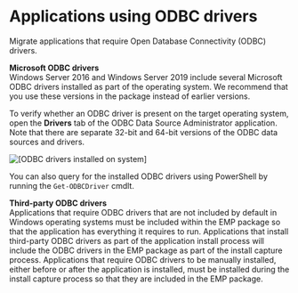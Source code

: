 # Applications using ODBC drivers<a name="emp-applications-odbc"></a>

Migrate applications that require Open Database Connectivity \(ODBC\) drivers\.

**Microsoft ODBC drivers**  
Windows Server 2016 and Windows Server 2019 include several Microsoft ODBC drivers installed as part of the operating system\. We recommend that you use these versions in the package instead of earlier versions\.

To verify whether an ODBC driver is present on the target operating system, open the **Drivers** tab of the ODBC Data Source Administrator application\. Note that there are separate 32\-bit and 64\-bit versions of the ODBC data sources and drivers\.

![\[ODBC drivers installed on system\]](http://docs.aws.amazon.com/emp/latest/userguide/images/emp-odbc.png)

You can also query for the installed ODBC drivers using PowerShell by running the `Get-ODBCDriver` cmdlt\.

**Third\-party ODBC drivers**  
Applications that require ODBC drivers that are not included by default in Windows operating systems must be included within the EMP package so that the application has everything it requires to run\. Applications that install third\-party ODBC drivers as part of the application install process will include the ODBC drivers in the EMP package as part of the install capture process\. Applications that require ODBC drivers to be manually installed, either before or after the application is installed, must be installed during the install capture process so that they are included in the EMP package\.
